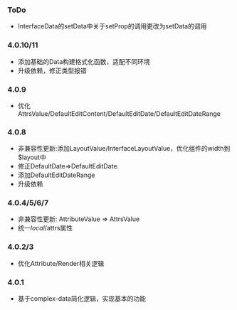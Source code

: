 ### ToDo
- InterfaceData的setData中关于setProp的调用更改为setData的调用

### 4.0.10/11
- 添加基础的Data构建格式化函数，适配不同环境
- 升级依赖，修正类型报错

### 4.0.9
- 优化AttrsValue/DefaultEditContent/DefaultEditDate/DefaultEditDateRange

### 4.0.8
- 非兼容性更新:添加LayoutValue/InterfaceLayoutValue，优化组件的width到$layout中
- 修正DefaultDate=>DefaultEditDate.
- 添加DefaultEditDateRange
- 升级依赖

### 4.0.4/5/6/7
- 非兼容性更新: AttributeValue => AttrsValue
- 统一$local/$attrs属性

### 4.0.2/3
- 优化Attribute/Render相关逻辑

### 4.0.1
- 基于complex-data简化逻辑，实现基本的功能

